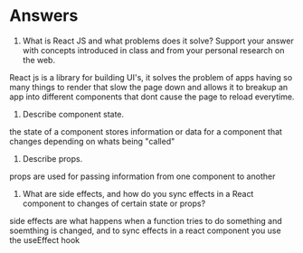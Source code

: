 # Answers

1. What is React JS and what problems does it solve? Support your answer with concepts introduced in class and from your personal research on the web.

React js is a library for building UI's, it solves the problem of apps having so many things to render that slow the page down and allows it to breakup an app into different components that dont cause the page to reload everytime.


1. Describe component state.

the state of a component stores information or data for a component that changes depending on whats being "called"



1. Describe props.

props are used for passing information from one component to another

1. What are side effects, and how do you sync effects in a React component to changes of certain state or props?

side effects are what happens when a function tries to do something and soemthing is changed, and to sync effects in a react component you use the useEffect hook
